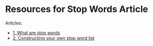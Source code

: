 # Resources for Stop Words Article

Articles:

- [1. What are stop words](https://kavita-ganesan.com/what-are-stop-words/#.Xo_Ln1NKhhE)
- [2. Constructing your own stop word list](http://kavita-ganesan.com/tips-for-constructing-custom-stop-word-lists/#.Xo_LvlNKhhE)
